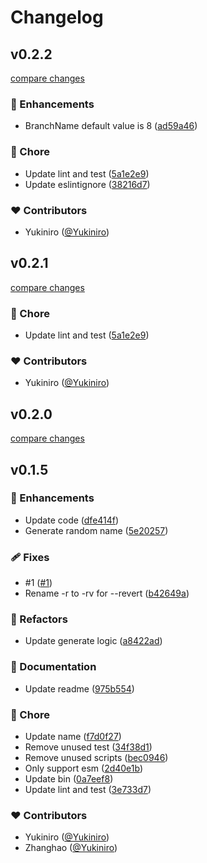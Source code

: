 # Changelog


## v0.2.2

[compare changes](https://github.com/Yukiniro/cranch/compare/v0.1.5...v0.2.2)

### 🚀 Enhancements

- BranchName default value is 8 ([ad59a46](https://github.com/Yukiniro/cranch/commit/ad59a46))

### 🏡 Chore

- Update lint and test ([5a1e2e9](https://github.com/Yukiniro/cranch/commit/5a1e2e9))
- Update eslintignore ([38216d7](https://github.com/Yukiniro/cranch/commit/38216d7))

### ❤️ Contributors

- Yukiniro ([@Yukiniro](http://github.com/Yukiniro))

## v0.2.1

[compare changes](https://github.com/Yukiniro/cranch/compare/v0.1.5...v0.2.1)

### 🏡 Chore

- Update lint and test ([5a1e2e9](https://github.com/Yukiniro/cranch/commit/5a1e2e9))

### ❤️ Contributors

- Yukiniro ([@Yukiniro](http://github.com/Yukiniro))

## v0.2.0

[compare changes](https://github.com/Yukiniro/cranch/compare/v0.1.5...v0.2.0)

## v0.1.5


### 🚀 Enhancements

- Update code ([dfe414f](https://github.com/Yukiniro/cranch/commit/dfe414f))
- Generate random name ([5e20257](https://github.com/Yukiniro/cranch/commit/5e20257))

### 🩹 Fixes

- #1 ([#1](https://github.com/Yukiniro/cranch/issues/1))
- Rename -r to -rv for --revert ([b42649a](https://github.com/Yukiniro/cranch/commit/b42649a))

### 💅 Refactors

- Update generate logic ([a8422ad](https://github.com/Yukiniro/cranch/commit/a8422ad))

### 📖 Documentation

- Update readme ([975b554](https://github.com/Yukiniro/cranch/commit/975b554))

### 🏡 Chore

- Update name ([f7d0f27](https://github.com/Yukiniro/cranch/commit/f7d0f27))
- Remove unused test ([34f38d1](https://github.com/Yukiniro/cranch/commit/34f38d1))
- Remove unused scripts ([bec0946](https://github.com/Yukiniro/cranch/commit/bec0946))
- Only support esm ([2d40e1b](https://github.com/Yukiniro/cranch/commit/2d40e1b))
- Update bin ([0a7eef8](https://github.com/Yukiniro/cranch/commit/0a7eef8))
- Update lint and test ([3e733d7](https://github.com/Yukiniro/cranch/commit/3e733d7))

### ❤️ Contributors

- Yukiniro ([@Yukiniro](http://github.com/Yukiniro))
- Zhanghao ([@Yukiniro](http://github.com/Yukiniro))

